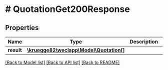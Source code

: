 # # QuotationGet200Response

## Properties

Name | Type | Description | Notes
------------ | ------------- | ------------- | -------------
**result** | [**\kruegge82\weclapp\Model\Quotation[]**](Quotation.md) |  | [optional]

[[Back to Model list]](../../README.md#models) [[Back to API list]](../../README.md#endpoints) [[Back to README]](../../README.md)
